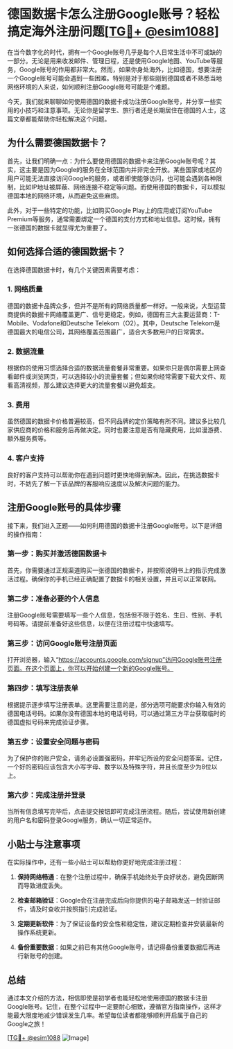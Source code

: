 # 德国数据卡怎么注册Google账号？轻松搞定海外注册问题[[TG💪+ @esim1088](https://t.me/s/esim1088)]

在当今数字化的时代，拥有一个Google账号几乎是每个人日常生活中不可或缺的一部分。无论是用来收发邮件、管理日程，还是使用Google地图、YouTube等服务，Google账号的作用都非常大。然而，如果你身处海外，比如德国，想要注册一个Google账号可能会遇到一些困难。特别是对于那些刚到德国或者不熟悉当地网络环境的人来说，如何顺利注册Google账号可能是个难题。

今天，我们就来聊聊如何使用德国的数据卡成功注册Google账号，并分享一些实用的小技巧和注意事项。无论你是留学生、旅行者还是长期居住在德国的人士，这篇文章都能帮助你轻松解决这个问题。

## 为什么需要德国数据卡？

首先，让我们明确一点：为什么要使用德国的数据卡来注册Google账号呢？其实，这主要是因为Google的服务在全球范围内并非完全开放。某些国家或地区的用户可能无法直接访问Google的服务，或者即使能够访问，也可能会遇到各种限制，比如IP地址被屏蔽、网络连接不稳定等问题。而使用德国的数据卡，可以模拟德国本地的网络环境，从而避免这些麻烦。

此外，对于一些特定的功能，比如购买Google Play上的应用或订阅YouTube Premium等服务，通常需要绑定一个德国的支付方式和地址信息。这时候，拥有一张德国的数据卡就显得尤为重要了。

## 如何选择合适的德国数据卡？

在选择德国数据卡时，有几个关键因素需要考虑：

### 1. 网络质量
德国的数据卡品牌众多，但并不是所有的网络质量都一样好。一般来说，大型运营商提供的数据卡网络覆盖更广、信号更稳定。例如，德国有三大主要运营商：T-Mobile、Vodafone和Deutsche Telekom（O2）。其中，Deutsche Telekom是德国最大的电信公司，其网络覆盖范围最广，适合大多数用户的日常需求。

### 2. 数据流量
根据你的使用习惯选择合适的数据流量套餐非常重要。如果你只是偶尔需要上网查看邮件或浏览网页，可以选择较小的流量套餐；但如果你经常需要下载大文件、观看高清视频，那么建议选择更大的流量套餐以避免超支。

### 3. 费用
虽然德国的数据卡价格普遍较高，但不同品牌的定价策略有所不同。建议多比较几家供应商的价格和服务后再做决定。同时也要注意是否有隐藏费用，比如漫游费、额外服务费等。

### 4. 客户支持
良好的客户支持可以帮助你在遇到问题时更快地得到解决。因此，在挑选数据卡时，不妨先了解一下该品牌的客服响应速度以及解决问题的能力。

## 注册Google账号的具体步骤

接下来，我们进入正题——如何利用德国的数据卡注册Google账号。以下是详细的操作指南：

### 第一步：购买并激活德国数据卡
首先，你需要通过正规渠道购买一张德国的数据卡，并按照说明书上的指示完成激活过程。确保你的手机已经正确配置了数据卡的相关设置，并且可以正常联网。

### 第二步：准备必要的个人信息
注册Google账号需要填写一些个人信息，包括但不限于姓名、生日、性别、手机号码等。请提前准备好这些信息，以便在注册过程中快速填写。

### 第三步：访问Google账号注册页面
打开浏览器，输入“https://accounts.google.com/signup”访问Google账号注册页面。在这个页面上，你可以开始创建一个新的Google账号。

### 第四步：填写注册表单
根据提示逐步填写注册表单。这里需要注意的是，部分选项可能要求你输入有效的德国电话号码。如果你没有德国本地的电话号码，可以通过第三方平台获取临时的德国虚拟号码来完成验证步骤。

### 第五步：设置安全问题与密码
为了保护你的账户安全，请务必设置强密码，并牢记所设的安全问题答案。记住，一个好的密码应该包含大小写字母、数字以及特殊字符，并且长度至少为8位以上。

### 第六步：完成注册并登录
当所有信息填写完毕后，点击提交按钮即可完成注册流程。随后，尝试使用新创建的用户名和密码登录Google服务，确认一切正常运作。

## 小贴士与注意事项

在实际操作中，还有一些小贴士可以帮助你更好地完成注册过程：

1. **保持网络畅通**：在整个注册过程中，确保手机始终处于良好状态，避免因断网而导致进度丢失。
   
2. **检查邮箱验证**：Google会在注册完成后向你提供的电子邮箱发送一封验证邮件，请及时查收并按照指引完成验证。

3. **定期更新软件**：为了保证设备的安全性和稳定性，建议定期检查并安装最新的操作系统更新。

4. **备份重要数据**：如果之前已有其他Google账号，请记得备份重要数据后再进行新账号的创建。

## 总结

通过本文介绍的方法，相信即使是初学者也能轻松地使用德国的数据卡注册Google账号。记住，在整个过程中一定要耐心细致，遵循官方指南操作，这样才能最大限度地减少错误发生几率。希望每位读者都能够顺利开启属于自己的Google之旅！

[[TG💪+ @esim1088](https://t.me/s/esim1088) ![Image](https://i.postimg.cc/4NQfJmqS/Snipaste-2025-05-13-00-14-12.png)]